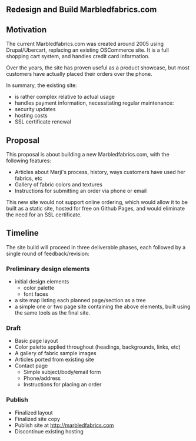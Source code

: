 ## Redesign and Build Marbledfabrics.com

## Motivation

The current Marbledfabrics.com was created around 2005 using Drupal/Ubercart, replacing an existing OSCommerce site. It is a full shopping cart system, and handles credit card information.

Over the years, the site has proven useful as a product showcase, but most customers have actually placed their orders over the phone.

In summary, the existing site:

 - is rather complex relative to actual usage
 - handles payment information, necessitating regular maintenance:
  - security updates
  - hosting costs
  - SSL certificate renewal

## Proposal

This proposal is about building a new Marbledfabrics.com, with the following features:

 - Articles about Marji's process, history, ways customers have used her fabrics, etc
 - Gallery of fabric colors and textures
 - Instructions for submitting an order via phone or email
 
This new site would not support online ordering, which would allow it to be built as a static site, hosted for free on Github Pages, and would eliminate the need for an SSL certificate.

## Timeline

The site build will proceed in three deliverable phases, each followed by a single round of feedback/revision:

### Preliminary design elements

 - initial design elements
   - color palette
   - font faces
 - a site map listing each planned page/section as a tree
 - a simple one or two page site containing the above elements, built using the same tools as the final site.

### Draft

 - Basic page layout
 - Color palette applied throughout (headings, backgrounds, links, etc)
 - A gallery of fabric sample images
 - Articles ported from existing site
 - Contact page
   - Simple subject/body/email form
   - Phone/address
   - Instructions for placing an order

### Publish

 - Finalized layout
 - Finalized site copy
 - Publish site at http://marbledfabrics.com
 - Discontinue existing hosting
